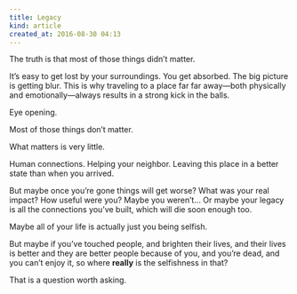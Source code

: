 ```yaml
---
title: Legacy
kind: article
created_at: 2016-08-30 04:13
---
```


The truth is that most of those things didn’t matter.

It’s easy to get lost by your surroundings. You get absorbed. The big picture is getting blur. This is why traveling to a place far far away—both physically and emotionally—always results in a strong kick in the balls.

Eye opening. 

Most of those things don’t matter. 

What matters is very little.

Human connections. Helping your neighbor. Leaving this place in a better state than when you arrived.

But maybe once you’re gone things will get worse? What was your real impact? How useful were you? Maybe you weren’t\... Or maybe your legacy is all the connections you’ve built, which will die soon enough too. 

Maybe all of your life is actually just you being selfish.

But maybe if you’ve touched people, and brighten their lives, and their lives is better and they are better people because of you, and you’re dead, and you can’t enjoy it, so where  **really** is the selfishness in that?
  
That is a question worth asking.
